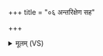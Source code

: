 +++
title = "०६ अन्तरिक्षेण सह"

+++
<details><summary>मूलम् (VS)</summary>

अ॒न्तरि॑क्षेण स॒ह वा॑जिनीवन्क॒र्कीं व॒त्सामि॒ह र॑क्ष वाजिन्। इ॒मे ते॑ स्तो॒का ब॑हु॒ला एह्य॒र्वाङि॒यं ते॑ क॒र्कीह ते॒ मनो॑ऽस्तु ॥
</details>